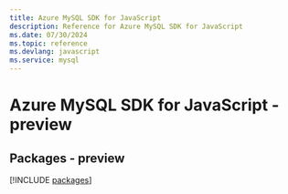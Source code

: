 ```yaml
---
title: Azure MySQL SDK for JavaScript
description: Reference for Azure MySQL SDK for JavaScript
ms.date: 07/30/2024
ms.topic: reference
ms.devlang: javascript
ms.service: mysql
---
```

# Azure MySQL SDK for JavaScript - preview
## Packages - preview
[!INCLUDE [packages](mysql-index.md)]